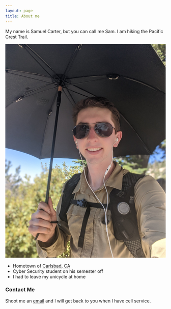 ```yaml
---
layout: page
title: About me
---
```


My name is Samuel Carter, but you can call me Sam. I am hiking the Pacific Crest Trail.

![Selfie From Mile 246](/assets/img/FacePhoto.jpg)

- Hometown of [Carlsbad, CA](https://goo.gl/maps/HaoAvtF7Pv2VAFk68)
- Cyber Security student on his semester off
- I had to leave my unicycle at home

### Contact Me

Shoot me an [email](mailto:samuelpatrickcarter@gmail.com) and I will get back to you when I have cell service.
